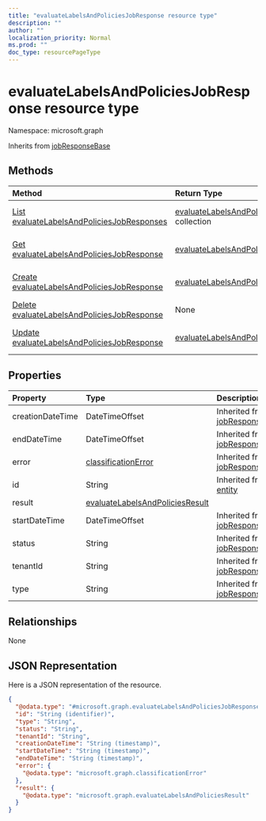 ```yaml
---
title: "evaluateLabelsAndPoliciesJobResponse resource type"
description: ""
author: ""
localization_priority: Normal
ms.prod: ""
doc_type: resourcePageType
---
```


# evaluateLabelsAndPoliciesJobResponse resource type


Namespace: microsoft.graph




Inherits from [jobResponseBase](../resources/jobresponsebase.md)

## Methods
|Method|Return Type|Description|
|:---|:---|:---|
|[List evaluateLabelsAndPoliciesJobResponses](../api/evaluatelabelsandpoliciesjobresponse-list.md)|[evaluateLabelsAndPoliciesJobResponse](../resources/evaluatelabelsandpoliciesjobresponse.md) collection|List properties and relationships of the [evaluateLabelsAndPoliciesJobResponse](../resources/evaluatelabelsandpoliciesjobresponse.md) objects.|
|[Get evaluateLabelsAndPoliciesJobResponse](../api/evaluatelabelsandpoliciesjobresponse-get.md)|[evaluateLabelsAndPoliciesJobResponse](../resources/evaluatelabelsandpoliciesjobresponse.md)|Read properties and relationships of the [evaluateLabelsAndPoliciesJobResponse](../resources/evaluatelabelsandpoliciesjobresponse.md) object.|
|[Create evaluateLabelsAndPoliciesJobResponse](../api/evaluatelabelsandpoliciesjobresponse-create.md)|[evaluateLabelsAndPoliciesJobResponse](../resources/evaluatelabelsandpoliciesjobresponse.md)|Create a new [evaluateLabelsAndPoliciesJobResponse](../resources/evaluatelabelsandpoliciesjobresponse.md) object.|
|[Delete evaluateLabelsAndPoliciesJobResponse](../api/evaluatelabelsandpoliciesjobresponse-delete.md)|None|Deletes a [evaluateLabelsAndPoliciesJobResponse](../resources/evaluatelabelsandpoliciesjobresponse.md).|
|[Update evaluateLabelsAndPoliciesJobResponse](../api/evaluatelabelsandpoliciesjobresponse-update.md)|[evaluateLabelsAndPoliciesJobResponse](../resources/evaluatelabelsandpoliciesjobresponse.md)|Update the properties of a [evaluateLabelsAndPoliciesJobResponse](../resources/evaluatelabelsandpoliciesjobresponse.md) object.|

## Properties
|Property|Type|Description|
|:---|:---|:---|
|creationDateTime|DateTimeOffset| Inherited from [jobResponseBase](../resources/jobresponsebase.md)|
|endDateTime|DateTimeOffset| Inherited from [jobResponseBase](../resources/jobresponsebase.md)|
|error|[classificationError](../resources/classificationerror.md)| Inherited from [jobResponseBase](../resources/jobresponsebase.md)|
|id|String| Inherited from [entity](../resources/entity.md)|
|result|[evaluateLabelsAndPoliciesResult](../resources/evaluatelabelsandpoliciesresult.md)||
|startDateTime|DateTimeOffset| Inherited from [jobResponseBase](../resources/jobresponsebase.md)|
|status|String| Inherited from [jobResponseBase](../resources/jobresponsebase.md)|
|tenantId|String| Inherited from [jobResponseBase](../resources/jobresponsebase.md)|
|type|String| Inherited from [jobResponseBase](../resources/jobresponsebase.md)|

## Relationships
None

## JSON Representation
Here is a JSON representation of the resource.
<!-- {
  "blockType": "resource",
  "keyProperty": "id",
  "@odata.type": "microsoft.graph.evaluateLabelsAndPoliciesJobResponse",
  "baseType": "microsoft.graph.jobResponseBase",
  "openType": false
}
-->
``` json
{
  "@odata.type": "#microsoft.graph.evaluateLabelsAndPoliciesJobResponse",
  "id": "String (identifier)",
  "type": "String",
  "status": "String",
  "tenantId": "String",
  "creationDateTime": "String (timestamp)",
  "startDateTime": "String (timestamp)",
  "endDateTime": "String (timestamp)",
  "error": {
    "@odata.type": "microsoft.graph.classificationError"
  },
  "result": {
    "@odata.type": "microsoft.graph.evaluateLabelsAndPoliciesResult"
  }
}
```

